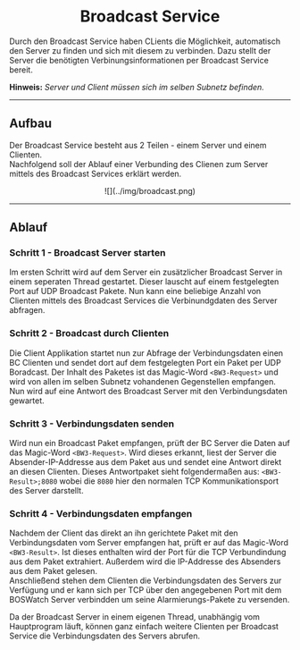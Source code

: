# <center>Broadcast Service</center>

Durch den Broadcast Service haben CLients die Möglichkeit, automatisch den Server zu finden und sich mit diesem zu verbinden. Dazu stellt der Server die benötigten Verbinungsinformationen per Broadcast Service bereit.

**Hinweis:** *Server und Client müssen sich im selben Subnetz befinden.*

---
## Aufbau

Der Broadcast Service besteht aus 2 Teilen - einem Server und einem Clienten.  
Nachfolgend soll der Ablauf einer Verbunding des Clienen zum Server mittels des Broadcast Services erklärt werden.

<center>![](../img/broadcast.png)</center>

---
## Ablauf

### Schritt 1 - Broadcast Server starten
Im ersten Schritt wird auf dem Server ein zusätzlicher Broadcast Server in einem seperaten Thread gestartet. Dieser lauscht auf einem festgelegten Port auf UDP Broadcast Pakete. Nun kann eine beliebige Anzahl von Clienten mittels des Broadcast Services die Verbinundgdaten des Server abfragen.

### Schritt 2 - Broadcast durch Clienten
Die Client Applikation startet nun zur Abfrage der Verbindungsdaten einen BC Clienten und sendet dort auf dem festgelegten Port ein Paket per UDP Boradcast. Der Inhalt des Paketes ist das Magic-Word `<BW3-Request>` und wird von allen im selben Subnetz vohandenen Gegenstellen empfangen. Nun wird auf eine Antwort des Broadcast Server mit den Verbindungsdaten gewartet.

### Schritt 3 - Verbindungsdaten senden
Wird nun ein Broadcast Paket empfangen, prüft der BC Server die Daten auf das Magic-Word `<BW3-Request>`. Wird dieses erkannt, liest der Server die Absender-IP-Addresse aus dem Paket aus und sendet eine Antwort direkt an diesen Clienten. Dieses Antwortpaket sieht folgendermaßen aus: `<BW3-Result>;8080` wobei die `8080` hier den normalen TCP Kommunikationsport des Server darstellt.

### Schritt 4 - Verbindungsdaten empfangen
Nachdem der Client das direkt an ihn gerichtete Paket mit den Verbindungsdaten vom Server empfangen hat, prüft er auf das Magic-Word `<BW3-Result>`. Ist dieses enthalten wird der Port für die TCP Verbundindung aus dem Paket extrahiert. Außerdem wird die IP-Addresse des Absenders aus dem Paket gelesen.  
Anschließend stehen dem Clienten die Verbindungsdaten des Servers zur Verfügung und er kann sich per TCP über den angegebenen Port mit dem BOSWatch Server verbindden um seine Alarmierungs-Pakete zu versenden.

Da der Broadcast Server in einem eigenen Thread, unabhängig vom Hauptprogram läuft, können ganz einfach weitere Clienten per Broadcast Service die Verbindungsdaten des Servers abrufen.
